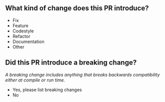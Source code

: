 <!-- Please note that we accept pull requests from anyone, but that does not
     mean it will be merged. -->

## What kind of change does this PR introduce?

- Fix
- Feature
- Codestyle
- Refactor
- Documentation
- Other

## Did this PR introduce a breaking change?

_A breaking change includes anything that breaks backwards compatibility either at compile or run time._

- Yes, please list breaking changes
- No
